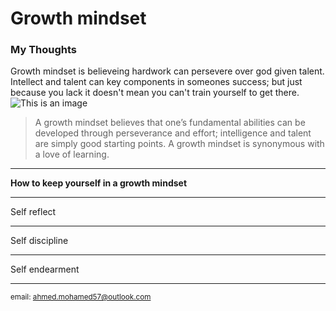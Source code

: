 # Growth mindset 
### My Thoughts
Growth mindset is believeing hardwork can persevere over god given talent. Intellect and talent can key components in someones success; but just because you lack it doesn't mean you can't train yourself to get there. 
![This is an image](https://miro.medium.com/max/1332/1*PQBc8JCD5yu4x2wxCCGU1g.png)
> A growth mindset believes that one’s fundamental abilities can be developed through perseverance and effort; intelligence and talent are simply good starting points. A growth mindset is synonymous with a love of learning.

---

**How to keep yourself in a growth mindset** 

---

Self reflect

---

Self discipline 

---

Self endearment 

---

<sup>email: ahmed.mohamed57@outlook.com</sup>
